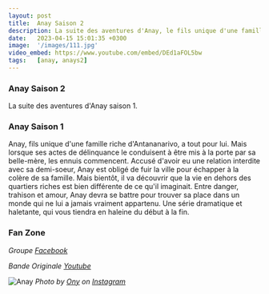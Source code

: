 ```yaml
---
layout: post
title:  Anay Saison 2
description: La suite des aventures d'Anay, le fils unique d'une famille riche d'Antananarivo...
date:   2023-04-15 15:01:35 +0300
image:  '/images/111.jpg'
video_embed: https://www.youtube.com/embed/DEd1aFOL5bw
tags:   [anay, anays2]
---
```


### Anay Saison 2

La suite des aventures d'Anay saison 1.

### Anay Saison 1

Anay, fils unique d'une famille riche d'Antananarivo, a tout pour lui. Mais lorsque ses actes de délinquance le conduisent à être mis à la porte par sa belle-mère, les ennuis commencent. Accusé d'avoir eu une relation interdite avec sa demi-soeur, Anay est obligé de fuir la ville pour échapper à la colère de sa famille. Mais bientôt, il va découvrir que la vie en dehors des quartiers riches est bien différente de ce qu'il imaginait. Entre danger, trahison et amour, Anay devra se battre pour trouver sa place dans un monde qui ne lui a jamais vraiment appartenu. Une série dramatique et haletante, qui vous tiendra en haleine du début à la fin.

### Fan Zone

*Groupe  [Facebook](https://www.facebook.com/groups/310235124087699)*

*Bande Originale  [Youtube](https://youtu.be/5wr_RS7UZL4)*

![Anay]({{site.baseurl}}/images/anays2bis.jpeg)
*Photo by [Ony](https://www.facebook.com/ony.andriananantany) on [Instagram](https://www.instagram.com/sary.comfilms/)*

